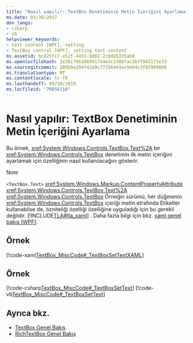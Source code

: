 ```yaml
---
title: 'Nasıl yapılır: TextBox Denetiminin Metin İçeriğini Ayarlama'
ms.date: 03/30/2017
dev_langs:
- csharp
- vb
helpviewer_keywords:
- text content [WPF], setting
- TextBox control [WPF], setting text content
ms.assetid: bcd25fc7-a52f-4453-b802-2c8d2b335ab8
ms.openlocfilehash: 2e2bc70b108991fd4e3c138bfac5bff942173e33
ms.sourcegitcommit: 205b9a204742e9c77256d43ac9d94c3f82909808
ms.translationtype: MT
ms.contentlocale: tr-TR
ms.lasthandoff: 09/10/2019
ms.locfileid: "70856118"
---
```

# <a name="how-to-set-the-text-content-of-a-textbox-control"></a>Nasıl yapılır: TextBox Denetiminin Metin İçeriğini Ayarlama

Bu örnek, <xref:System.Windows.Controls.TextBox.Text%2A> bir <xref:System.Windows.Controls.TextBox> denetimin ilk metin içeriğini ayarlamak için özelliğinin nasıl kullanılacağını gösterir.

> [!NOTE]
> `<TextBox.Text>` <xref:System.Windows.Markup.ContentPropertyAttribute> <xref:System.Windows.Controls.TextBox.Text%2A> <xref:System.Windows.Controls.TextBox> Örneğin sürümü, her düğmenin <xref:System.Windows.Controls.TextBox> içeriği metin etrafında Etiketler kullanabilse de, özniteliği özelliği özelliğine uyguladığı için bu gerekli değildir. [!INCLUDE[TLA#tla_xaml](../../../../includes/tlasharptla-xaml-md.md)] . Daha fazla bilgi için bkz. [xaml genel bakış (WPF)](../advanced/xaml-overview-wpf.md).

## <a name="example"></a>Örnek

[!code-xaml[TextBox_MiscCode#_TextBoxSetTextXAML](~/samples/snippets/csharp/VS_Snippets_Wpf/TextBox_MiscCode/CSharp/Window1.xaml#_textboxsettextxaml)]

## <a name="example"></a>Örnek

[!code-csharp[TextBox_MiscCode#_TextBoxSetText](~/samples/snippets/csharp/VS_Snippets_Wpf/TextBox_MiscCode/CSharp/Window1.xaml.cs#_textboxsettext)]
[!code-vb[TextBox_MiscCode#_TextBoxSetText](~/samples/snippets/visualbasic/VS_Snippets_Wpf/TextBox_MiscCode/VisualBasic/Window1.xaml.vb#_textboxsettext)]

## <a name="see-also"></a>Ayrıca bkz.

- [TextBox Genel Bakış](textbox-overview.md)
- [RichTextBox Genel Bakış](richtextbox-overview.md)
